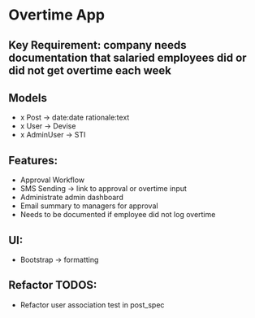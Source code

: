 # Overtime App

## Key Requirement: company needs documentation that salaried employees did or did not get overtime each week

## Models
- x Post -> date:date  rationale:text
- x User -> Devise
- x AdminUser -> STI

## Features:
- Approval Workflow
- SMS Sending -> link to approval or overtime input
- Administrate admin dashboard
- Email summary to managers for approval
- Needs to be documented if employee did not log overtime

## UI:
- Bootstrap -> formatting

## Refactor TODOS:
- Refactor user association test in post_spec
